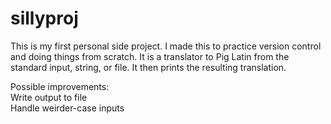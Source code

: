 # sillyproj
This is my first personal side project. I made this to practice version control and doing things from scratch.
It is a translator to Pig Latin from the standard input, string, or file.
It then prints the resulting translation.

Possible improvements: <br>
    Write output to file <br>
    Handle weirder-case inputs
